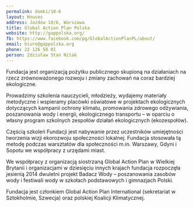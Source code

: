 ```yaml
---
permalink: domki/10-6
layout: Houses
address: Jazdów 10/6, Warszawa
title: Global Action Plan Polska
website: http://gappolska.org/
fb: https://www.facebook.com/pg/GlobalActionPlanPL/about/
email: biuro@gappolska.org
phone: 22 126 58 01
person: Zdzisław Stan Nitak
---
```

Fundacja jest organizacją pożytku publicznego skupioną na działaniach na rzecz zrównoważonego rozwoju i zmiany zachowań na coraz bardziej ekologiczne.

Prowadzimy szkolenia nauczycieli, młodzieży, wydajemy materiały metodyczne i wspieramy placówki oświatowe w projektach ekologicznych dotyczących kampanii ochrony klimatu, promowania zdrowego odżywiania, poszanowania wody i energii, ekologicznego transportu – w oparciu o własny program szkolnych zespołów działań ekologicznych (ekozespołów).

Częścią szkoleń Fundacji jest nabywanie przez uczestników umiejętności tworzenia wizji ekorozwoju społeczności lokalnej. Fundacja stosowała tą metodę podczas warsztatów dla społeczności m.in. Warszawy, Gdyni i Sopotu we współpracy z urzędami miast.

We współpracy z organizacją siostrzaną Global Action Plan w Wielkiej Brytanii i organizacjami w dziesięciu innych krajach fundacja rozpoczęła jesienią 2014 dwuletni projekt Badacz Wody – poszanowania zasobów wody i festiwali wody w szkołach podstawowych i gimnazjach Polski.

Fundacja jest członkiem Global Action Plan International (sekretariat w Sztokholmie, Szwecja) oraz polskiej Koalicji Klimatycznej.
